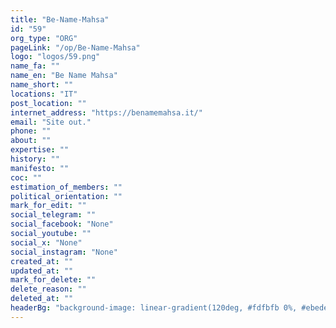 ```yaml
---
title: "Be-Name-Mahsa"
id: "59"
org_type: "ORG"
pageLink: "/op/Be-Name-Mahsa"
logo: "logos/59.png"
name_fa: ""
name_en: "Be Name Mahsa"
name_short: ""
locations: "IT"
post_location: ""
internet_address: "https://benamemahsa.it/"
email: "Site out."
phone: ""
about: ""
expertise: ""
history: ""
manifesto: ""
coc: ""
estimation_of_members: ""
political_orientation: ""
mark_for_edit: ""
social_telegram: ""
social_facebook: "None"
social_youtube: ""
social_x: "None"
social_instagram: "None"
created_at: ""
updated_at: ""
mark_for_delete: ""
delete_reason: ""
deleted_at: ""
headerBg: "background-image: linear-gradient(120deg, #fdfbfb 0%, #ebedee 100%);"
---
```

